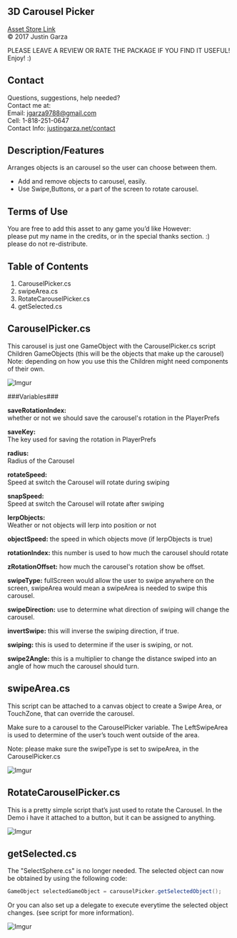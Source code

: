 3D Carousel Picker
-------------------------------------
[Asset Store Link](http://u3d.as/m57)  
© 2017 Justin Garza

PLEASE LEAVE A REVIEW OR RATE THE PACKAGE IF YOU FIND IT USEFUL!
Enjoy! :)

Contact  
-------------------------------------
Questions, suggestions, help needed?  
Contact me at:  
Email: jgarza9788@gmail.com  
Cell: 1-818-251-0647  
Contact Info: [justingarza.net/contact](http://justingarza.net/contact/)
  
Description/Features
-------------------------------------
Arranges objects is an carousel so the user can choose between them.* Add and remove objects to carousel, easily.
* Use Swipe,Buttons, or a part of the screen to rotate carousel.
Terms of Use
-------------------------------------
You are free to add this asset to any game you’d like
However:  
please put my name in the credits, or in the special thanks section. :)  
please do not re-distribute.  

Table of Contents 
-------------------------------------
1. CarouselPicker.cs
2. swipeArea.cs
3. RotateCarouselPicker.cs
3. getSelected.cs
  
CarouselPicker.cs
-------------------------------------
This carousel is just one GameObject with 
the CarouselPicker.cs script
Children GameObjects (this will be the objects that make up the carousel)
Note: depending on how you use this the Children might need components of their own.

![Imgur](http://i.imgur.com/FdDiVKu.png)

###Variables###

**saveRotationIndex:**  
whether or not we should save the carousel's rotation in the PlayerPrefs

**saveKey:**   
The key used for saving the rotation in PlayerPrefs

**radius:**   
Radius of the Carousel

**rotateSpeed:**   
Speed at switch the Carousel will rotate during swiping

**snapSpeed:**   
Speed at switch the Carousel will rotate after swiping

**lerpObjects:**   
Weather or not objects will lerp into position or not

**objectSpeed:**
the speed in which objects move (if lerpObjects is true)

**rotationIndex:**
this number is used to how much the carousel should rotate 

**zRotationOffset:**
how much the carousel's rotation show be offset.

**swipeType:**
fullScreen would allow the user to swipe anywhere on the screen, swipeArea would mean a swipeArea is needed to swipe this carousel.

**swipeDirection:**
use to determine what direction of swiping will change the carousel.

**invertSwipe:**
this will inverse the swiping direction, if true.

**swiping:**
this is used to determine if the user is swiping, or not.

**swipe2Angle:**
this is a multiplier to change the distance swiped into an angle of how much the carousel should turn.


swipeArea.cs
-------------------------------------

This script can be attached to a canvas object to create a Swipe Area, or TouchZone, that can override the carousel.

Make sure to a carousel to the CarouselPicker variable.
The LeftSwipeArea is used to determine of the user’s touch went outside of the area.

Note: please make sure the swipeType is set to swipeArea, in the CarouselPicker.cs

![Imgur](http://i.imgur.com/rkmCjqs.png)

RotateCarouselPicker.cs 
-------------------------------------

This is a pretty simple script that’s just used to rotate the Carousel.
In the Demo i have it attached to a button, but it can be assigned to anything.

![Imgur](http://i.imgur.com/jj4XukC.png)

getSelected.cs 
-------------------------------------
The "SelectSphere.cs" is no longer needed.
The selected object can now be obtained by using the following code:

~~~cs
GameObject selectedGameObject = carouselPicker.getSelectedObject();
~~~

Or you can also set up a delegate to execute everytime the selected object changes. (see script for more information).

![Imgur](http://i.imgur.com/zJW4u1i.png)